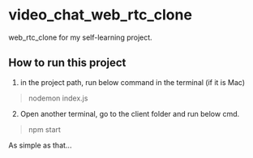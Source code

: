 # video_chat_web_rtc_clone
 web_rtc_clone for my self-learning project.

How to run this project
---
1. in the project path, run below command in the terminal (if it is Mac)
>nodemon index.js

2. Open another terminal, go to the client folder and run below cmd.
>npm start

As simple as that...
